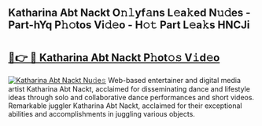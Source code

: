 ## Katharina Abt Nackt O𝚗𝚕yf𝚊ns L𝚎a𝚔ed N𝚞𝚍es - Part-hYq P𝚑𝚘tos Vi𝚍𝚎o - H𝚘𝚝 Part L𝚎a𝚔s HNCJi

# <h2><a href="http://kf3ag5o.oniu.top/?m=Katharina+Abt+Nackt">🔗👉 🔴 Katharina Abt Nackt P𝚑ot𝚘𝚜 V𝚒d𝚎o</a></h2>

[![Katharina Abt Nackt Nu𝚍e𝚜](https://i.imgur.com/0qMVB7G.gif)](http://kf3ag5o.oniu.top/?m=Katharina+Abt+Nackt)
Web-based entertainer and digital media artist Katharina Abt Nackt, acclaimed for disseminating dance and lifestyle ideas through solo and collaborative dance performances and short videos. Remarkable juggler Katharina Abt Nackt, acclaimed for their exceptional abilities and accomplishments in juggling various objects.  
